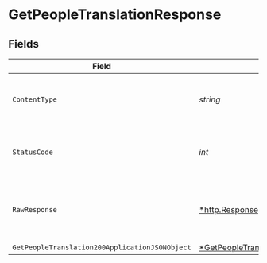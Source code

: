 # GetPeopleTranslationResponse


## Fields

| Field                                                                                                        | Type                                                                                                         | Required                                                                                                     | Description                                                                                                  |
| ------------------------------------------------------------------------------------------------------------ | ------------------------------------------------------------------------------------------------------------ | ------------------------------------------------------------------------------------------------------------ | ------------------------------------------------------------------------------------------------------------ |
| `ContentType`                                                                                                | *string*                                                                                                     | :heavy_check_mark:                                                                                           | HTTP response content type for this operation                                                                |
| `StatusCode`                                                                                                 | *int*                                                                                                        | :heavy_check_mark:                                                                                           | HTTP response status code for this operation                                                                 |
| `RawResponse`                                                                                                | [*http.Response](https://pkg.go.dev/net/http#Response)                                                       | :heavy_minus_sign:                                                                                           | Raw HTTP response; suitable for custom response parsing                                                      |
| `GetPeopleTranslation200ApplicationJSONObject`                                                               | [*GetPeopleTranslation200ApplicationJSON](../../models/operations/getpeopletranslation200applicationjson.md) | :heavy_minus_sign:                                                                                           | response                                                                                                     |
